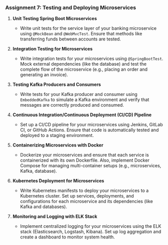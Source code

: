 ### **Assignment 7: Testing and Deploying Microservices**

1. **Unit Testing Spring Boot Microservices**
   - Write unit tests for the service layer of your banking microservice using `@MockBean` and `@WebMvcTest`. Ensure that methods like transferring funds between accounts are tested.

2. **Integration Testing for Microservices**
   - Write integration tests for your microservices using `@SpringBootTest`. Mock external dependencies (like the database) and test the complete flow of the microservice (e.g., placing an order and generating an invoice).

3. **Testing Kafka Producers and Consumers**
   - Write tests for your Kafka producer and consumer using `EmbeddedKafka` to simulate a Kafka environment and verify that messages are correctly produced and consumed.

4. **Continuous Integration/Continuous Deployment (CI/CD) Pipeline**
   - Set up a CI/CD pipeline for your microservices using Jenkins, GitLab CI, or GitHub Actions. Ensure that code is automatically tested and deployed to a staging environment.

5. **Containerizing Microservices with Docker**
   - Dockerize your microservices and ensure that each service is containerized with its own Dockerfile. Also, implement Docker Compose for managing multi-container setups (e.g., microservices, Kafka, database).

6. **Kubernetes Deployment for Microservices**
   - Write Kubernetes manifests to deploy your microservices to a Kubernetes cluster. Set up services, deployments, and configurations for each microservice and its dependencies (like Kafka and databases).

7. **Monitoring and Logging with ELK Stack**
   - Implement centralized logging for your microservices using the ELK stack (Elasticsearch, Logstash, Kibana). Set up log aggregation and create a dashboard to monitor system health.
